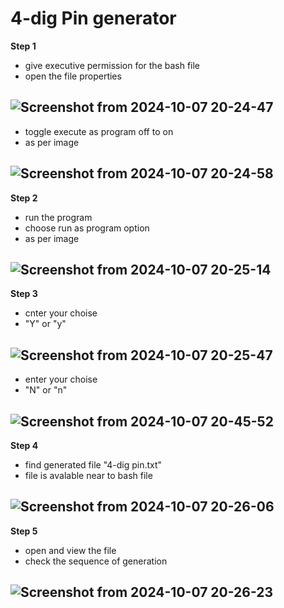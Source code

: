 # 4-dig Pin generator
**Step 1**
- give executive permission for the bash file
- open the file properties

![Screenshot from 2024-10-07 20-24-47](https://github.com/user-attachments/assets/409c00ba-eb12-4059-b70a-8c003fc047c7)
 -
- toggle execute as program off to on
- as per image

![Screenshot from 2024-10-07 20-24-58](https://github.com/user-attachments/assets/6eb48b79-73e8-4cd1-8cf6-3e16147ee878)
-
**Step 2**
- run the program
- choose run as program option
- as per image

![Screenshot from 2024-10-07 20-25-14](https://github.com/user-attachments/assets/a526b745-cc08-43b1-8d38-bfff2723bc4b)
-
**Step 3**
- cnter your choise
- "Y" or "y"

![Screenshot from 2024-10-07 20-25-47](https://github.com/user-attachments/assets/566491e7-856b-4d34-a66e-e6b068b1af9e)
-
- enter your choise
- "N" or "n"

![Screenshot from 2024-10-07 20-45-52](https://github.com/user-attachments/assets/cf35c015-f4e6-46dc-8920-e73ba39cadfb)
-
**Step 4**
- find generated file "4-dig pin.txt"
- file is avalable near to bash file

![Screenshot from 2024-10-07 20-26-06](https://github.com/user-attachments/assets/ebb61de6-abc6-4c14-a686-1b24368a0c91)
-
**Step 5**
- open and view the file
- check the sequence of generation

![Screenshot from 2024-10-07 20-26-23](https://github.com/user-attachments/assets/0e1bfa65-b376-40f8-9e47-c506a0ecfa67)
-
